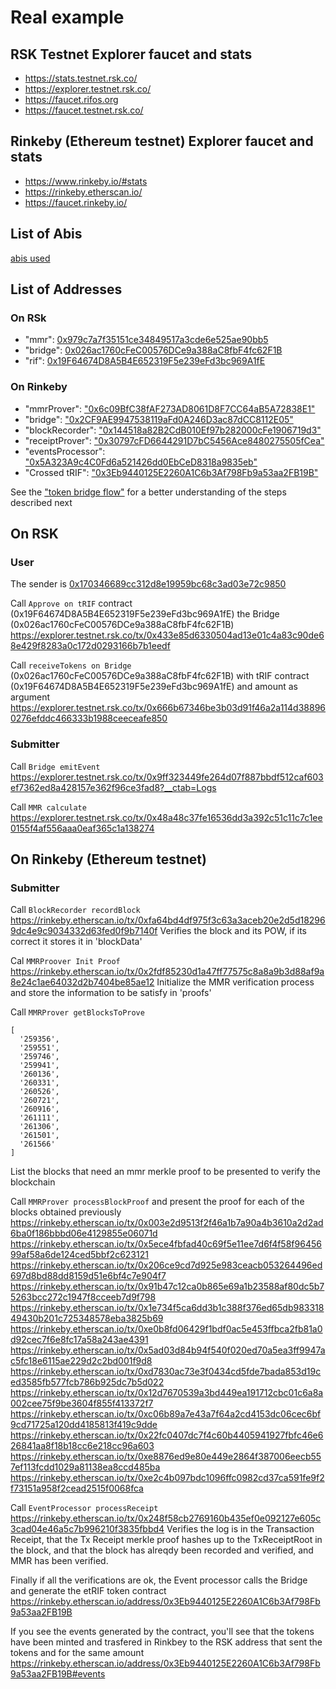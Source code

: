 
# Real example

## RSK Testnet Explorer faucet and stats
- https://stats.testnet.rsk.co/
- https://explorer.testnet.rsk.co/
- https://faucet.rifos.org
- https://faucet.testnet.rsk.co/

## Rinkeby (Ethereum testnet) Explorer faucet and stats
- https://www.rinkeby.io/#stats
- https://rinkeby.etherscan.io/
- https://faucet.rinkeby.io/

## List of Abis
[abis used](../submitter/src/abis)

## List of Addresses
### On RSk
  - "mmr": [0x979c7a7f35151ce34849517a3cde6e525ae90bb5](https://explorer.testnet.rsk.co/address/0x979c7a7f35151ce34849517a3cde6e525ae90bb5)
  - "bridge": [0x026ac1760cFeC00576DCe9a388aC8fbF4fc62F1B](https://explorer.testnet.rsk.co/address/0x026ac1760cfec00576dce9a388ac8fbf4fc62f1b)
  - "rif": [0x19F64674D8A5B4E652319F5e239eFd3bc969A1fE](https://explorer.testnet.rsk.co/address/0x19f64674d8a5b4e652319f5e239efd3bc969a1fe)
### On Rinkeby
  - "mmrProver": ["0x6c09BfC38fAF273AD8061D8F7CC64aB5A72838E1"](https://rinkeby.etherscan.io/address/0x6c09bfc38faf273ad8061d8f7cc64ab5a72838e1)
  - "bridge": ["0x2CF9AE9947538119aFd0A246D3ac87dCC8112E05"](https://rinkeby.etherscan.io/address/0x2CF9AE9947538119aFd0A246D3ac87dCC8112E05)
  - "blockRecorder": ["0x144518a82B2CdB010Ef97b282000cFe1906719d3"](https://rinkeby.etherscan.io/address/0x144518a82B2CdB010Ef97b282000cFe1906719d3)
  - "receiptProver": ["0x30797cFD6644291D7bC5456Ace8480275505fCea"](https://rinkeby.etherscan.io/address/0x30797cFD6644291D7bC5456Ace8480275505fCea)
  - "eventsProcessor": ["0x5A323A9c4C0Fd6a521426dd0EbCeD8318a9835eb"](https://rinkeby.etherscan.io/address/0x5A323A9c4C0Fd6a521426dd0EbCeD8318a9835eb)
  - "Crossed tRIF": ["0x3Eb9440125E2260A1C6b3Af798Fb9a53aa2FB19B"](https://rinkeby.etherscan.io/address/0x3Eb9440125E2260A1C6b3Af798Fb9a53aa2FB19B)


See the ["token bridge flow"](./Flow.md) for a better understanding of the steps described next

## On RSK
### User
The sender is [0x170346689cc312d8e19959bc68c3ad03e72c9850](https://explorer.testnet.rsk.co/address/0x170346689cc312d8e19959bc68c3ad03e72c9850)

Call `Approve on tRIF` contract (0x19F64674D8A5B4E652319F5e239eFd3bc969A1fE) the Bridge (0x026ac1760cFeC00576DCe9a388aC8fbF4fc62F1B)
https://explorer.testnet.rsk.co/tx/0x433e85d6330504ad13e01c4a83c90de68e429f8283a0c172d0293166b7b1eedf

Call `receiveTokens on Bridge` (0x026ac1760cFeC00576DCe9a388aC8fbF4fc62F1B) with tRIF contract (0x19F64674D8A5B4E652319F5e239eFd3bc969A1fE) and amount as argument
https://explorer.testnet.rsk.co/tx/0x666b67346be3b03d91f46a2a114d388960276efddc466333b1988ceeceafe850


### Submitter
Call `Bridge emitEvent`
https://explorer.testnet.rsk.co/tx/0x9ff323449fe264d07f887bbdf512caf603ef7362ed8a428157e362f96ce3fad8?__ctab=Logs

Call `MMR calculate`
https://explorer.testnet.rsk.co/tx/0x48a48c37fe16536dd3a392c51c11c7c1ee0155f4af556aaa0eaf365c1a138274


## On Rinkeby (Ethereum testnet)

### Submitter
Call `BlockRecorder recordBlock`
https://rinkeby.etherscan.io/tx/0xfa64bd4df975f3c63a3aceb20e2d5d182969dc4e9c9034332d63fed0f9b7140f
Verifies the block and its POW, if its correct it stores it in 'blockData'

Cal `MMRProover Init Proof`
https://rinkeby.etherscan.io/tx/0x2fdf85230d1a47ff77575c8a8a9b3d88af9a8e24c1ae64032d2b7404be85ae12
Initialize the MMR verification process and store the information to be satisfy in 'proofs'

Call `MMRProver getBlocksToProve`
```
[ 
  '259356',
  '259551',
  '259746',
  '259941',
  '260136',
  '260331',
  '260526',
  '260721',
  '260916',
  '261111',
  '261306',
  '261501',
  '261566' 
]
```
List the blocks that need an mmr merkle proof to be presented to verify the blockchain

Call `MMRProver processBlockProof` and present the proof for each of the blocks obtained previously
https://rinkeby.etherscan.io/tx/0x003e2d9513f2f46a1b7a90a4b3610a2d2ad6ba0f186bbbd06e4129855e06071d
https://rinkeby.etherscan.io/tx/0x5ece4fbfad40c69f5e11ee7d6f4f58f9645699af58a6de124ced5bbf2c623121
https://rinkeby.etherscan.io/tx/0x206ce9cd7d925e983ceacb053264496ed697d8bd88dd8159d51e6bf4c7e904f7
https://rinkeby.etherscan.io/tx/0x91b47c12ca0b865e69a1b23588af80dc5b75263bcc272c1947f8cceeb7d9f798
https://rinkeby.etherscan.io/tx/0x1e734f5ca6dd3b1c388f376ed65db98331849430b201c725348578eba3825b69
https://rinkeby.etherscan.io/tx/0xe0b8fd06429f1bdf0ac5e453ffbca2fb81a0d92cec7f6e8fc17a58a243ae4391
https://rinkeby.etherscan.io/tx/0x5ad03d84b94f540f020ed70a5ea3ff9947ac5fc18e6115ae229d2c2bd001f9d8
https://rinkeby.etherscan.io/tx/0xd7830ac73e3f0434cd5fde7bada853d19ced3585fb577fcb786b925dc7b5d022
https://rinkeby.etherscan.io/tx/0x12d7670539a3bd449ea191712cbc01c6a8a002cee75f9be3604f855f413372f7
https://rinkeby.etherscan.io/tx/0xc06b89a7e43a7f64a2cd4153dc06cec6bf9cd71725a120dd4185813f419c9dde
https://rinkeby.etherscan.io/tx/0x22fc0407dc7f4c60b4405941927fbfc46e626841aa8f18b18cc6e218cc96a603
https://rinkeby.etherscan.io/tx/0xe8876ed9e80e449e2864f387006eecb557ef113fcdd1029a81138ea8ccd485ba
https://rinkeby.etherscan.io/tx/0xe2c4b097bdc1096ffc0982cd37ca591fe9f2f73151a958f2cead2515f0068fca


Call `EventProcessor processReceipt`
https://rinkeby.etherscan.io/tx/0x248f58cb2769160b435ef0e092127e605c3cad04e46a5c7b996210f3835fbbd4
Verifies the log is in the Transaction Receipt, that the Tx Receipt merkle proof hashes up to the TxReceiptRoot in the block, and that the block has alreqdy been recorded and verified, and MMR has been verified.

Finally if all the verifications are ok, the Event processor calls the Bridge and generate the etRIF token contract
https://rinkeby.etherscan.io/address/0x3Eb9440125E2260A1C6b3Af798Fb9a53aa2FB19B

If you see the events generated by the contract, you'll see that the tokens have been minted and trasfered in Rinkbey to the RSK address that sent the tokens and for the same amount
https://rinkeby.etherscan.io/address/0x3Eb9440125E2260A1C6b3Af798Fb9a53aa2FB19B#events
